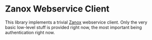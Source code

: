 Zanox Webservice Client
=======================

This library implements a trivial [Zanox](https://developer.zanox.com/web/guest/publisher-api-2011) 
webservice client. Only the very basic low-level stuff is provided right now,
the most important being authentication right now.

